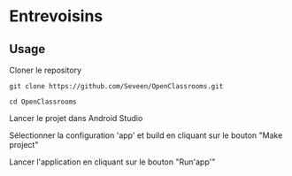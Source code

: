 # Entrevoisins

## Usage

Cloner le repository

`git clone https://github.com/Seveen/OpenClassrooms.git`

`cd OpenClassrooms`

Lancer le projet dans Android Studio

Sélectionner la configuration 'app' et build en cliquant sur le bouton "Make project"

Lancer l'application en cliquant sur le bouton "Run'app'"
